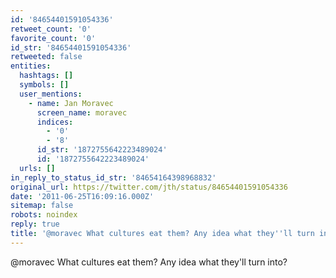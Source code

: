 ```yaml
---
id: '84654401591054336'
retweet_count: '0'
favorite_count: '0'
id_str: '84654401591054336'
retweeted: false
entities:
  hashtags: []
  symbols: []
  user_mentions:
    - name: Jan Moravec
      screen_name: moravec
      indices:
        - '0'
        - '8'
      id_str: '1872755642223489024'
      id: '1872755642223489024'
  urls: []
in_reply_to_status_id_str: '84654164398968832'
original_url: https://twitter.com/jth/status/84654401591054336
date: '2011-06-25T16:09:16.000Z'
sitemap: false
robots: noindex
reply: true
title: '@moravec What cultures eat them? Any idea what they''ll turn into?'
---
```


@moravec What cultures eat them? Any idea what they'll turn into?